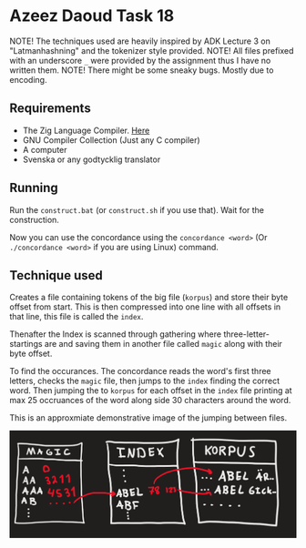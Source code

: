 # Azeez Daoud Task 18

NOTE! The techniques used are heavily inspired by ADK Lecture 3 on "Latmanhashning" and the tokenizer style provided.
NOTE! All files prefixed with an underscore `_` were provided by the assignment thus I have no written them.
NOTE! There might be some sneaky bugs. Mostly due to encoding.

## Requirements
- The Zig Language Compiler. [Here](https://ziglang.org/)
- GNU Compiler Collection (Just any C compiler)
- A computer
- Svenska or any godtycklig translator

## Running
Run the `construct.bat` (or `construct.sh` if you use that). Wait for the construction.

Now you can use the concordance using the `concordance <word>` (Or `./concordance <word>` if you are using Linux) command.

## Technique used
Creates a file containing tokens of the big file (`korpus`) and store their byte offset from start. This is then compressed into one line with all offsets in that line, this file is called the `index`.

Thenafter the Index is scanned through gathering where three-letter-startings are and saving them in another file called `magic` along with their byte offset.

To find the occurances. The concordance reads the word's first three letters, checks the `magic` file, then jumps to the `index` finding the correct word. Then jumping the to `korpus` for each offset in the `index` file printing at max 25 occruances of the word along side 30 characters around the word.

This is an approxmiate demonstrative image of the jumping between files.

<img src="images/concordance_system.png" width=700>